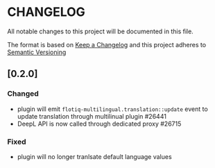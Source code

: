 # CHANGELOG

All notable changes to this project will be documented in this file.

The format is based on [Keep a Changelog](https://keepachangelog.com/en/1.0.0/)
and this project adheres to [Semantic Versioning](https://semver.org/spec/v2.0.0.html)

## [0.2.0]
### Changed
* plugin will emit `flotiq-multilingual.translation::update` event to update translation through multilinual plugin #26441
* DeepL API is now called through dedicated proxy #26715

### Fixed
* plugin will no longer tranlsate default language values